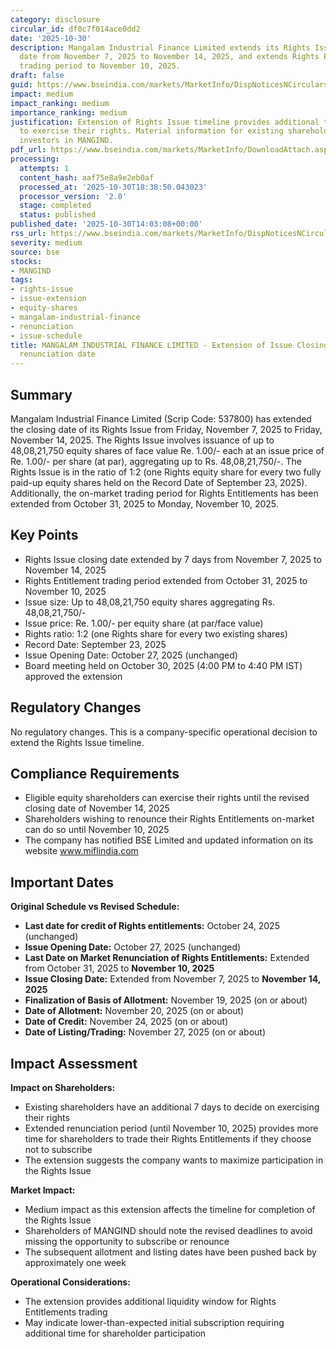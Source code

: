 ```yaml
---
category: disclosure
circular_id: df0c7f014ace0dd2
date: '2025-10-30'
description: Mangalam Industrial Finance Limited extends its Rights Issue closing
  date from November 7, 2025 to November 14, 2025, and extends Rights Entitlement
  trading period to November 10, 2025.
draft: false
guid: https://www.bseindia.com/markets/MarketInfo/DispNoticesNCirculars.aspx?Noticeid={E7BCBCFA-483D-4BCF-BE5B-89F4BB18F1D0}&noticeno=20251030-50&dt=10/30/2025&icount=50&totcount=63&flag=0
impact: medium
impact_ranking: medium
importance_ranking: medium
justification: Extension of Rights Issue timeline provides additional time for shareholders
  to exercise their rights. Material information for existing shareholders and potential
  investors in MANGIND.
pdf_url: https://www.bseindia.com/markets/MarketInfo/DownloadAttach.aspx?id=20251030-50&attachedId=41b2b6be-bedf-471c-abbc-725d2df67d3d
processing:
  attempts: 1
  content_hash: aaf75e8a9e2eb0af
  processed_at: '2025-10-30T18:38:50.043023'
  processor_version: '2.0'
  stage: completed
  status: published
published_date: '2025-10-30T14:03:08+00:00'
rss_url: https://www.bseindia.com/markets/MarketInfo/DispNoticesNCirculars.aspx?Noticeid={E7BCBCFA-483D-4BCF-BE5B-89F4BB18F1D0}&noticeno=20251030-50&dt=10/30/2025&icount=50&totcount=63&flag=0
severity: medium
source: bse
stocks:
- MANGIND
tags:
- rights-issue
- issue-extension
- equity-shares
- mangalam-industrial-finance
- renunciation
- issue-schedule
title: MANGALAM INDUSTRIAL FINANCE LIMITED - Extension of Issue Closing date and On-Market
  renunciation date
---
```


## Summary

Mangalam Industrial Finance Limited (Scrip Code: 537800) has extended the closing date of its Rights Issue from Friday, November 7, 2025 to Friday, November 14, 2025. The Rights Issue involves issuance of up to 48,08,21,750 equity shares of face value Re. 1.00/- each at an issue price of Re. 1.00/- per share (at par), aggregating up to Rs. 48,08,21,750/-. The Rights Issue is in the ratio of 1:2 (one Rights equity share for every two fully paid-up equity shares held on the Record Date of September 23, 2025). Additionally, the on-market trading period for Rights Entitlements has been extended from October 31, 2025 to Monday, November 10, 2025.

## Key Points

- Rights Issue closing date extended by 7 days from November 7, 2025 to November 14, 2025
- Rights Entitlement trading period extended from October 31, 2025 to November 10, 2025
- Issue size: Up to 48,08,21,750 equity shares aggregating Rs. 48,08,21,750/-
- Issue price: Re. 1.00/- per equity share (at par/face value)
- Rights ratio: 1:2 (one Rights share for every two existing shares)
- Record Date: September 23, 2025
- Issue Opening Date: October 27, 2025 (unchanged)
- Board meeting held on October 30, 2025 (4:00 PM to 4:40 PM IST) approved the extension

## Regulatory Changes

No regulatory changes. This is a company-specific operational decision to extend the Rights Issue timeline.

## Compliance Requirements

- Eligible equity shareholders can exercise their rights until the revised closing date of November 14, 2025
- Shareholders wishing to renounce their Rights Entitlements on-market can do so until November 10, 2025
- The company has notified BSE Limited and updated information on its website www.miflindia.com

## Important Dates

**Original Schedule vs Revised Schedule:**

- **Last date for credit of Rights entitlements:** October 24, 2025 (unchanged)
- **Issue Opening Date:** October 27, 2025 (unchanged)
- **Last Date on Market Renunciation of Rights Entitlements:** Extended from October 31, 2025 to **November 10, 2025**
- **Issue Closing Date:** Extended from November 7, 2025 to **November 14, 2025**
- **Finalization of Basis of Allotment:** November 19, 2025 (on or about)
- **Date of Allotment:** November 20, 2025 (on or about)
- **Date of Credit:** November 24, 2025 (on or about)
- **Date of Listing/Trading:** November 27, 2025 (on or about)

## Impact Assessment

**Impact on Shareholders:**
- Existing shareholders have an additional 7 days to decide on exercising their rights
- Extended renunciation period (until November 10, 2025) provides more time for shareholders to trade their Rights Entitlements if they choose not to subscribe
- The extension suggests the company wants to maximize participation in the Rights Issue

**Market Impact:**
- Medium impact as this extension affects the timeline for completion of the Rights Issue
- Shareholders of MANGIND should note the revised deadlines to avoid missing the opportunity to subscribe or renounce
- The subsequent allotment and listing dates have been pushed back by approximately one week

**Operational Considerations:**
- The extension provides additional liquidity window for Rights Entitlements trading
- May indicate lower-than-expected initial subscription requiring additional time for shareholder participation